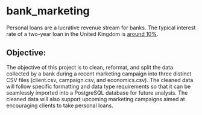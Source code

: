 # bank_marketing
Personal loans are a lucrative revenue stream for banks.  The typical interest rate of a two-year loan in the United Kingdom is [around 10%](https://www.experian.com/blogs/ask-experian/whats-a-good-interest-rate-for-a-personal-loan/).
## Objective:
The objective of this project is to clean, reformat, and split the data collected by a bank during a recent marketing campaign into three distinct CSV files (client.csv, campaign.csv, and economics.csv). The cleaned data will follow specific formatting and data type requirements so that it can be seamlessly imported into a PostgreSQL database for future analysis. The cleaned data will also support upcoming marketing campaigns aimed at encouraging clients to take personal loans.
